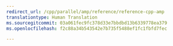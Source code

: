 ```yaml
---
redirect_url: /cpp/parallel/amp/reference/reference-cpp-amp
translationtype: Human Translation
ms.sourcegitcommit: 03a061fec9fc378d33e7bbdbd13b6339778ea379
ms.openlocfilehash: f2c88a34b543542e7b735f5488ef1fc1fbfd7fec

---
```




<!--HONumber=Jan17_HO2-->


